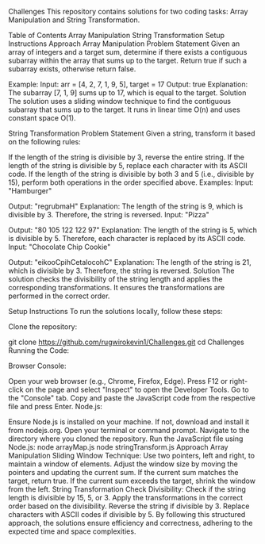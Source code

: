 Challenges
This repository contains solutions for two coding tasks: Array Manipulation and String Transformation.

Table of Contents
Array Manipulation
String Transformation
Setup Instructions
Approach
Array Manipulation
Problem Statement
Given an array of integers and a target sum, determine if there exists a contiguous subarray within the array that sums up to the target. Return true if such a subarray exists, otherwise return false.

Example:
Input: arr = [4, 2, 7, 1, 9, 5], target = 17
Output: true
Explanation: The subarray [7, 1, 9] sums up to 17, which is equal to the target.
Solution
The solution uses a sliding window technique to find the contiguous subarray that sums up to the target. It runs in linear time O(n) and uses constant space O(1).

String Transformation
Problem Statement
Given a string, transform it based on the following rules:

If the length of the string is divisible by 3, reverse the entire string.
If the length of the string is divisible by 5, replace each character with its ASCII code.
If the length of the string is divisible by both 3 and 5 (i.e., divisible by 15), perform both operations in the order specified above.
Examples:
Input: "Hamburger"

Output: "regrubmaH"
Explanation: The length of the string is 9, which is divisible by 3. Therefore, the string is reversed.
Input: "Pizza"

Output: "80 105 122 122 97"
Explanation: The length of the string is 5, which is divisible by 5. Therefore, each character is replaced by its ASCII code.
Input: "Chocolate Chip Cookie"

Output: "eikooCpihCetalocohC"
Explanation: The length of the string is 21, which is divisible by 3. Therefore, the string is reversed.
Solution
The solution checks the divisibility of the string length and applies the corresponding transformations. It ensures the transformations are performed in the correct order.

Setup Instructions
To run the solutions locally, follow these steps:

Clone the repository:

git clone https://github.com/rugwirokevin1/Challenges.git
cd Challenges
Running the Code:

Browser Console:

Open your web browser (e.g., Chrome, Firefox, Edge).
Press F12 or right-click on the page and select "Inspect" to open the Developer Tools.
Go to the "Console" tab.
Copy and paste the JavaScript code from the respective file and press Enter.
Node.js:

Ensure Node.js is installed on your machine. If not, download and install it from nodejs.org.
Open your terminal or command prompt.
Navigate to the directory where you cloned the repository.
Run the JavaScript file using Node.js:
node arrayMap.js
node stringTransform.js
Approach
Array Manipulation
Sliding Window Technique:
Use two pointers, left and right, to maintain a window of elements.
Adjust the window size by moving the pointers and updating the current sum.
If the current sum matches the target, return true.
If the current sum exceeds the target, shrink the window from the left.
String Transformation
Check Divisibility:
Check if the string length is divisible by 15, 5, or 3.
Apply the transformations in the correct order based on the divisibility.
Reverse the string if divisible by 3.
Replace characters with ASCII codes if divisible by 5.
By following this structured approach, the solutions ensure efficiency and correctness, adhering to the expected time and space complexities.
